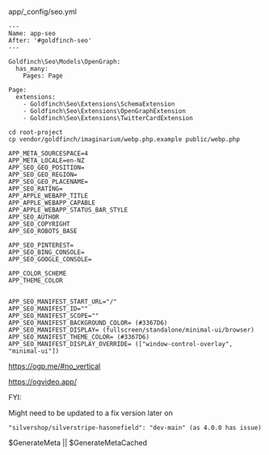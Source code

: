 app/_config/seo.yml
```
---
Name: app-seo
After: '#goldfinch-seo'
---

Goldfinch\Seo\Models\OpenGraph:
  has_many:
    Pages: Page

Page:
  extensions:
    - Goldfinch\Seo\Extensions\SchemaExtension
    - Goldfinch\Seo\Extensions\OpenGraphExtension
    - Goldfinch\Seo\Extensions\TwitterCardExtension
```

```
cd root-project
cp vendor/goldfinch/imaginarium/webp.php.example public/webp.php
```

```
APP_META_SOURCESPACE=4
APP_META_LOCALE=en-NZ
APP_SEO_GEO_POSITION=
APP_SEO_GEO_REGION=
APP_SEO_GEO_PLACENAME=
APP_SEO_RATING=
APP_APPLE_WEBAPP_TITLE
APP_APPLE_WEBAPP_CAPABLE
APP_APPLE_WEBAPP_STATUS_BAR_STYLE
APP_SEO_AUTHOR
APP_SEO_COPYRIGHT
APP_SEO_ROBOTS_BASE

APP_SEO_PINTEREST=
APP_SEO_BING_CONSOLE=
APP_SEO_GOOGLE_CONSOLE=

APP_COLOR_SCHEME
APP_THEME_COLOR


APP_SEO_MANIFEST_START_URL="/"
APP_SEO_MANIFEST_ID=""
APP_SEO_MANIFEST_SCOPE=""
APP_SEO_MANIFEST_BACKGROUND_COLOR= (#3367D6)
APP_SEO_MANIFEST_DISPLAY= (fullscreen/standalone/minimal-ui/browser)
APP_SEO_MANIFEST_THEME_COLOR= (#3367D6)
APP_SEO_MANIFEST_DISPLAY_OVERRIDE= (["window-control-overlay", "minimal-ui"])
```

https://ogp.me/#no_vertical


https://ogvideo.app/


FYI:

Might need to be updated to a fix version later on
```
"silvershop/silverstripe-hasonefield": "dev-main" (as 4.0.0 has issue)
```

$GenerateMeta || $GenerateMetaCached
